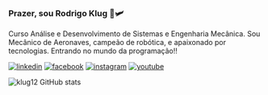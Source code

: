 
### Prazer, sou Rodrigo Klug 💺🛩️
Curso Análise e Desenvolvimento de Sistemas e Engenharia Mecânica.
Sou Mecânico de Aeronaves, campeão de robótica, e apaixonado por tecnologias. Entrando no mundo da programação!!

[![linkedin](https://img.shields.io/badge/LinkedIn-0077B5?style=for-the-badge&logo=linkedin&logoColor=white)](https://www.linkedin.com/in/rodrigo-klug/)
[![facebook](https://img.shields.io/badge/Facebook-1877F2?style=for-the-badge&logo=facebook&logoColor=white)](https://www.facebook.com/rodrigo.klug.9/)
[![instagram](https://img.shields.io/badge/Instagram-E4405F?style=for-the-badge&logo=instagram&logoColor=white)](https://www.instagram.com/klugrodrigo/)
[![youtube](https://img.shields.io/badge/YouTube-FF0000?style=for-the-badge&logo=youtube&logoColor=white)](https://www.youtube.com/user/RodrigoKlug1)

![klug12 GitHub stats](https://github-readme-stats.vercel.app/api?username=klug12&show_icons=true&theme=merko)



